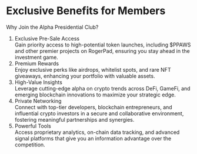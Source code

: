 # Exclusive Benefits for Members

Why Join the Alpha Presidential Club?

1. Exclusive Pre-Sale Access\
   Gain priority access to high-potential token launches, including $PPAWS and other premier projects on RogerPad, ensuring you stay ahead in the investment game.
2. Premium Rewards\
   Enjoy exclusive perks like airdrops, whitelist spots, and rare NFT giveaways, enhancing your portfolio with valuable assets.
3. High-Value Insights\
   Leverage cutting-edge alpha on crypto trends across DeFi, GameFi, and emerging blockchain innovations to maximize your strategic edge.
4. Private Networking\
   Connect with top-tier developers, blockchain entrepreneurs, and influential crypto investors in a secure and collaborative environment, fostering meaningful partnerships and synergies.
5. Powerful Tools\
   Access proprietary analytics, on-chain data tracking, and advanced signal platforms that give you an information advantage over the competition.
